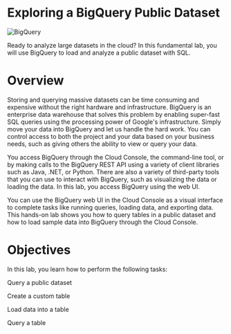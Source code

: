 # Exploring a BigQuery Public Dataset

![BigQuery](https://github.com/EslamFouadd/GCP-Engineer-Bootcamp/assets/77150715/397fae1e-30dd-43cc-86a9-b146a46fd5bc)


Ready to analyze large datasets in the cloud? In this fundamental lab, you will use BigQuery to load and analyze a public dataset with SQL.

# Overview

Storing and querying massive datasets can be time consuming and expensive without the right hardware and infrastructure. BigQuery is an enterprise data warehouse that solves this problem by enabling super-fast SQL queries using the processing power of Google's infrastructure. Simply move your data into BigQuery and let us handle the hard work. You can control access to both the project and your data based on your business needs, such as giving others the ability to view or query your data.

You access BigQuery through the Cloud Console, the command-line tool, or by making calls to the BigQuery REST API using a variety of client libraries such as Java, .NET, or Python. There are also a variety of third-party tools that you can use to interact with BigQuery, such as visualizing the data or loading the data. In this lab, you access BigQuery using the web UI.

You can use the BigQuery web UI in the Cloud Console as a visual interface to complete tasks like running queries, loading data, and exporting data. This hands-on lab shows you how to query tables in a public dataset and how to load sample data into BigQuery through the Cloud Console.

# Objectives

In this lab, you learn how to perform the following tasks:

Query a public dataset

Create a custom table

Load data into a table

Query a table
